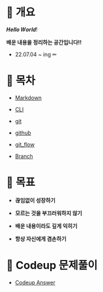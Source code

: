 # 📝 개요

𝑯𝒆𝒍𝒍𝒐 𝑾𝒐𝒓𝒍𝒅!

**배운 내용을 정리하는 공간입니다!!**

- 22.07.04 ~ ing ✏



# 🌱 목차

- [Markdown](https://github.com/jaejae200/TIL/tree/master/Markdown)
- [CLI](https://github.com/jaejae200/TIL/tree/master/CLI)
- [git](https://github.com/jaejae200/TIL/tree/master/git)
- [github](https://github.com/jaejae200/TIL/tree/master/gitHub)

- [git_flow](https://github.com/jaejae200/TIL/tree/master/git_flow)
- [Branch](https://github.com/jaejae200/TIL/tree/master/Branch)

# 📆 목표 

- **끊임없이 성장하기**

- **모르는 것을 부끄러워하지 않기**

- **배운 내용이라도 깊게 익히기**

- **항상 자신에게 겸손하기**

  

# 📙 Codeup 문제풀이

- [Codeup Answer](https://github.com/jaejae200/TIL/tree/master/Codeup)

